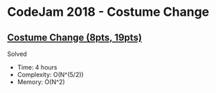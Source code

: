 # CodeJam 2018 - Costume Change

## [Costume Change (8pts, 19pts)](https://codingcompetitions.withgoogle.com/codejam/round/0000000000007706/0000000000045875)

Solved

* Time: 4 hours
* Complexity: O(N^(5/2))
* Memory: O(N^2)
